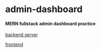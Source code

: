 # admin-dashboard
#### MERN fullstack admin dashboard practice
[backend server](https://admin-analytics-backend.onrender.com)
<br/>

[frontend](https://admin-analytics-frontend.onrender.com)